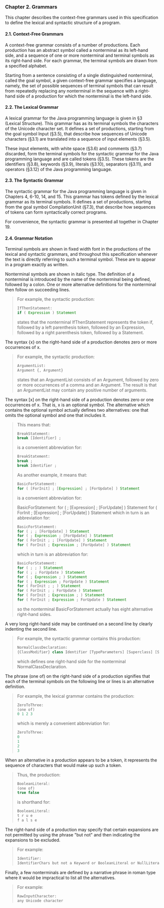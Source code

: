 ### Chapter 2. Grammars

This chapter describes the context-free grammars used in this specification to define the lexical and syntactic structure of a program.

#### 2.1. Context-Free Grammars
A context-free grammar consists of a number of productions. Each production has an abstract symbol called a nonterminal as its left-hand side, and a sequence of one or more nonterminal and terminal symbols as its right-hand side. For each grammar, the terminal symbols are drawn from a specified alphabet.

Starting from a sentence consisting of a single distinguished nonterminal, called the goal symbol, a given context-free grammar specifies a language, namely, the set of possible sequences of terminal symbols that can result from repeatedly replacing any nonterminal in the sequence with a right-hand side of a production for which the nonterminal is the left-hand side.

#### 2.2. The Lexical Grammar
A lexical grammar for the Java programming language is given in §3 (Lexical Structure). This grammar has as its terminal symbols the characters of the Unicode character set. It defines a set of productions, starting from the goal symbol Input (§3.5), that describe how sequences of Unicode characters (§3.1) are translated into a sequence of input elements (§3.5).

These input elements, with white space (§3.6) and comments (§3.7) discarded, form the terminal symbols for the syntactic grammar for the Java programming language and are called tokens (§3.5). These tokens are the identifiers (§3.8), keywords (§3.9), literals (§3.10), separators (§3.11), and operators (§3.12) of the Java programming language.

#### 2.3. The Syntactic Grammar
The syntactic grammar for the Java programming language is given in Chapters 4, 6-10, 14, and 15. This grammar has tokens defined by the lexical grammar as its terminal symbols. It defines a set of productions, starting from the goal symbol CompilationUnit (§7.3), that describe how sequences of tokens can form syntactically correct programs.

For convenience, the syntactic grammar is presented all together in Chapter 19.

#### 2.4. Grammar Notation
Terminal symbols are shown in fixed width font in the productions of the lexical and syntactic grammars, and throughout this specification whenever the text is directly referring to such a terminal symbol. These are to appear in a program exactly as written.

Nonterminal symbols are shown in italic type. The definition of a nonterminal is introduced by the name of the nonterminal being defined, followed by a colon. One or more alternative definitions for the nonterminal then follow on succeeding lines.
>
>For example, the syntactic production:
>
>```java
>IfThenStatement:
>if ( Expression ) Statement
>```
>states that the nonterminal IfThenStatement represents the token if, followed by a left parenthesis token, followed by an Expression, followed by a right parenthesis token, followed by a Statement.

The syntax {x} on the right-hand side of a production denotes zero or more occurrences of x.

>For example, the syntactic production:
>```java
>ArgumentList:
>Argument {, Argument}
>```
>states that an ArgumentList consists of an Argument, followed by zero or more occurrences of a comma and an Argument. The result is that an ArgumentList may contain any positive number of arguments.

The syntax [x] on the right-hand side of a production denotes zero or one occurrences of x. That is, x is an optional symbol. The alternative which contains the optional symbol actually defines two alternatives: one that omits the optional symbol and one that includes it.

>This means that:
>```java
>BreakStatement:
>break [Identifier] ;
>```
>is a convenient abbreviation for:
>```java
>BreakStatement:
>break ;
>break Identifier ;
>```
>As another example, it means that:
>```java
>BasicForStatement:
>for ( [ForInit] ; [Expression] ; [ForUpdate] ) Statement
>```
>is a convenient abbreviation for:
>
>BasicForStatement:
>for ( ; [Expression] ; [ForUpdate] ) Statement
>for ( ForInit ; [Expression] ; [ForUpdate] ) Statement
>which in turn is an abbreviation for:
>```java
>BasicForStatement:
>for ( ; ; [ForUpdate] ) Statement
>for ( ; Expression ; [ForUpdate] ) Statement
>for ( ForInit ; ; [ForUpdate] ) Statement
>for ( ForInit ; Expression ; [ForUpdate] ) Statement
>```
>which in turn is an abbreviation for:
>```java
>BasicForStatement:
>for ( ; ; ) Statement
>for ( ; ; ForUpdate ) Statement
>for ( ; Expression ; ) Statement
>for ( ; Expression ; ForUpdate ) Statement
>for ( ForInit ; ; ) Statement
>for ( ForInit ; ; ForUpdate ) Statement
>for ( ForInit ; Expression ; ) Statement
>for ( ForInit ; Expression ; ForUpdate ) Statement
>```
>so the nonterminal BasicForStatement actually has eight alternative right-hand sides.

A very long right-hand side may be continued on a second line by clearly indenting the second line.

>For example, the syntactic grammar contains this production:
>```java
>NormalClassDeclaration:
>{ClassModifier} class Identifier [TypeParameters] [Superclass] [Superinterfaces] ClassBody
>```
>which defines one right-hand side for the nonterminal NormalClassDeclaration.

The phrase (one of) on the right-hand side of a production signifies that each of the terminal symbols on the following line or lines is an alternative definition.

>For example, the lexical grammar contains the production:
>```java
>ZeroToThree:
>(one of)
>0 1 2 3
>```
>which is merely a convenient abbreviation for:
>```java
>ZeroToThree:
>0
>1
>2
>3
>```
When an alternative in a production appears to be a token, it represents the sequence of characters that would make up such a token.

>Thus, the production:
>```java
>BooleanLiteral:
>(one of)
>true false
>```
>is shorthand for:
>```java
>BooleanLiteral:
>t r u e
>f a l s e
>```
The right-hand side of a production may specify that certain expansions are not permitted by using the phrase "but not" and then indicating the expansions to be excluded.

>For example:
>```java
>Identifier:
>IdentifierChars but not a Keyword or BooleanLiteral or NullLiteral
>```
Finally, a few nonterminals are defined by a narrative phrase in roman type where it would be impractical to list all the alternatives.

>For example:
>```java
>RawInputCharacter:
>any Unicode character
>```